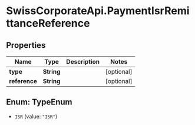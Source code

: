 # SwissCorporateApi.PaymentIsrRemittanceReference

## Properties
Name | Type | Description | Notes
------------ | ------------- | ------------- | -------------
**type** | **String** |  | [optional] 
**reference** | **String** |  | [optional] 


<a name="TypeEnum"></a>
## Enum: TypeEnum


* `ISR` (value: `"ISR"`)




